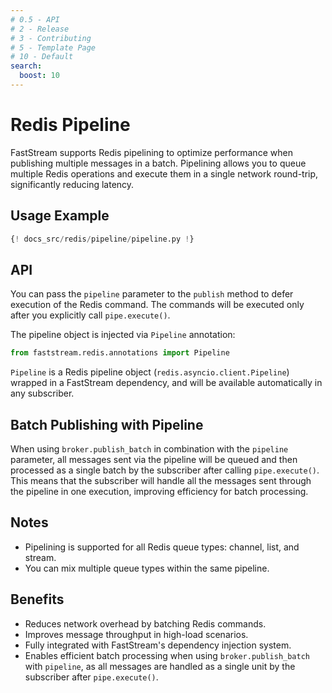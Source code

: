 ```yaml
---
# 0.5 - API
# 2 - Release
# 3 - Contributing
# 5 - Template Page
# 10 - Default
search:
  boost: 10
---
```


# Redis Pipeline

FastStream supports Redis pipelining to optimize performance when publishing multiple messages in a batch. Pipelining allows you to queue multiple Redis operations and execute them in a single network round-trip, significantly reducing latency.

## Usage Example

```python linenums="1" title="app.py"
{! docs_src/redis/pipeline/pipeline.py !}
```

## API

You can pass the `pipeline` parameter to the `publish` method to defer execution of the Redis command. The commands will be executed only after you explicitly call `pipe.execute()`.

The pipeline object is injected via `Pipeline` annotation:

```python
from faststream.redis.annotations import Pipeline
```

`Pipeline` is a Redis pipeline object (`redis.asyncio.client.Pipeline`) wrapped in a FastStream dependency, and will be available automatically in any subscriber.

## Batch Publishing with Pipeline

When using `broker.publish_batch` in combination with the `pipeline` parameter, all messages sent via the pipeline will be queued and then processed as a single batch by the subscriber after calling `pipe.execute()`. This means that the subscriber will handle all the messages sent through the pipeline in one execution, improving efficiency for batch processing.

## Notes

- Pipelining is supported for all Redis queue types: channel, list, and stream.
- You can mix multiple queue types within the same pipeline.

## Benefits

- Reduces network overhead by batching Redis commands.
- Improves message throughput in high-load scenarios.
- Fully integrated with FastStream's dependency injection system.
- Enables efficient batch processing when using `broker.publish_batch` with `pipeline`, as all messages are handled as a single unit by the subscriber after `pipe.execute()`.

